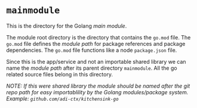 # `mainmodule`


This is the directory for the Golang *main module*. 

The module root directory is the directory that contains the `go.mod` file. The `go.mod` file defines the *module path* for package references and package dependencies. The `go.mod` file functions like a node `package.json` file.

Since this is the app/service and not an importable shared library we can name the *module path* after its parent directory `mainmodule`. All the go related source files belong in this directory.

*NOTE: If this were shared library the module should be named after the git repo path for easy importablility by the Golang modules/package system. Example: `github.com/adi-ctx/kitchensink-go`*

